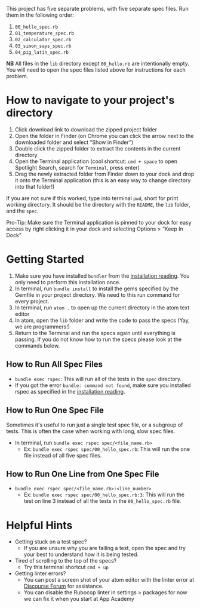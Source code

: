 This project has five separate problems, with five separate spec files. Run
them in the following order:

1. `00_hello_spec.rb`
1. `01_temperature_spec.rb`
1. `02_calculator_spec.rb`
1. `03_simon_says_spec.rb`
1. `04_pig_latin_spec.rb`

**NB** All files in the `lib` directory except `00_hello.rb` are intentionally empty. You will need to open the spec files listed above for instructions for each problem.

# How to navigate to your project's directory

1. Click download link to download the zipped project folder
1. Open the folder in Finder (on Chrome you can click the arrow next to the downloaded folder and select “Show in Finder”)
1. Double click the zipped folder to extract the contents in the current directory
1. Open the Terminal application (cool shortcut: `cmd + space` to open Spotlight Search, search for `Terminal`, press enter)
1. Drag the newly extracted folder from Finder down to your dock and drop it onto the Terminal application (this is an easy way to change directory into that folder!)

If you are not sure if this worked, type into terminal `pwd`, short for print working directory. It should be the directory with the `README`, the `lib` folder, and the `spec`.

Pro-Tip: Make sure the Terminal application is pinned to your dock for easy access by right clicking it in your dock and selecting Options > “Keep In Dock”

# Getting Started

1. Make sure you have installed `bundler` from the [installation reading][install-rspec]. You only need to perform this installation once.
1. In terminal, run `bundle install` to install the gems specified by the Gemfile in your project directory. We need to this run command for every project.
1. In terminal, run `atom .` to open up the current directory in the atom text editor
1. In atom, open the `lib` folder and write the code to pass the specs (Yay, we are programmers!)
1. Return to the Terminal and run the specs again until everything is passing. If you do not know how to run the specs please look at the commands below.

## How to Run All Spec Files

+ `bundle exec rspec`: This will run all of the tests in the `spec` directory.
+ If you got the error `bundle: command not found`, make sure you installed rspec as specified in the [installation reading][install-rspec].

## How to Run One Spec File

Sometimes it's useful to run just a single test spec file, or a subgroup of tests.
This is often the case when working with long, slow spec files.

+ In terminal, run `bundle exec rspec spec/<file_name.rb>`
  + Ex: `bundle exec rspec spec/00_hello_spec.rb`: This will run the one file instead of all five spec files.

## How to Run One Line from One Spec File

+ `bundle exec rspec spec/<file_name.rb>:<line_number>`
  + Ex: `bundle exec rspec spec/00_hello_spec.rb:3`: This will run the test on line 3 instead of all the tests in the `00_hello_spec.rb` file.

# Helpful Hints

+ Getting stuck on a test spec?
  + If you are unsure why you are failing a test, open the spec and try your best to understand how it is being tested.
+ Tired of scrolling to the top of the specs?
  + Try this terminal shortcut `cmd + up`
+ Getting linter errors?
  + You can post a screen shot of your atom editor with the linter error at [Discourse Forum][forum] for assistance.
  + You can disable the Rubocop linter in settings > packages for now we can fix it when you start at App Academy

[install-rspec]: ./3-installing_rspec
[forum]: https://appacademy-online.trydiscourse.com/